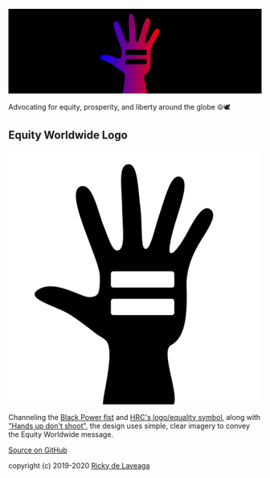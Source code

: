 ![](img/equityworldwide-1500x500.png)

Advocating for equity, prosperity, and liberty around the globe ☮️🕊

## Equity Worldwide Logo

![Equity Worldwide](img/equityworldwide.svg)

Channeling the [Black Power fist](https://en.wikipedia.org/wiki/Raised_fist) and [HRC's logo/equality symbol](https://www.hrc.org/hrc-story/about-our-logo), along with ["Hands up don't shoot"](https://en.wikipedia.org/wiki/Hands_up,_don%27t_shoot), the design uses simple, clear imagery to convey the Equity Worldwide message.

[Source on GitHub](https://github.com/rdela/equityworldwide)

copyright (c) 2019-2020 [Ricky de Laveaga](https://rdela.com/)

